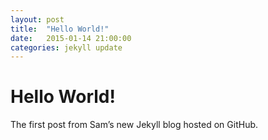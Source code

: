 ```yaml
---
layout: post
title:  "Hello World!"
date:   2015-01-14 21:00:00
categories: jekyll update
---
```

# Hello World! #
The first post from Sam&rsquo;s new Jekyll blog hosted on GitHub.
